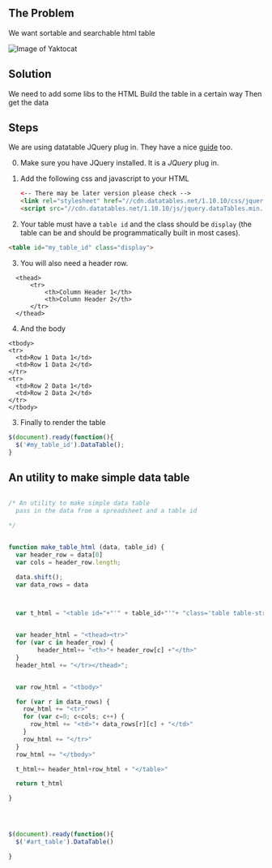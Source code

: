 
## The Problem

We want sortable and searchable html table

![Image of Yaktocat](http://abirqasem.github.io/pics_for_apps/prettytable_small.png)


## Solution

We need to add some libs to the HTML
Build the table in a certain way
Then get the data


## Steps

We are using datatable JQuery plug in. They have a nice [guide](https://datatables.net/manual/installation) too.

0. Make sure you have JQuery installed. It is a *JQuery* plug in.
1. Add the following css and javascript to your HTML

    ```html
    <-- There may be later version please check -->
    <link rel="stylesheet" href="//cdn.datatables.net/1.10.10/css/jquery.dataTables.min.css">
    <script src="//cdn.datatables.net/1.10.10/js/jquery.dataTables.min.js"></script>
    ```
2. Your table must have a `table id` and the class should be `display` (the table can be and should be programmatically built in most cases).

```html
<table id="my_table_id" class="display">
```		

3. You will also need a header row.
  ```
    <thead>
        <tr>
            <th>Column Header 1</th>
            <th>Column Header 2</th>
        </tr>
    </thead>
  ```
4. And the body
  ```
<tbody>
  <tr>
    <td>Row 1 Data 1</td>
    <td>Row 1 Data 2</td>
  </tr>
  <tr>
    <td>Row 2 Data 1</td>
    <td>Row 2 Data 2</td>
  </tr>
</tbody>
```

3. Finally to render the table
```javascript
$(document).ready(function(){
  $('#my_table_id').DataTable();
}
```
## An utility to make simple data table

```javascript

/* An utility to make simple data table
  pass in the data from a spreadsheet and a table id

*/  


function make_table_html (data, table_id) {
  var header_row = data[0]
  var cols = header_row.length;

  data.shift();
  var data_rows = data



  var t_html = "<table id="+"'" + table_id+"'"+ "class='table table-striped table-hover cell-border'>"


  var header_html = "<thead><tr>"
  for (var c in header_row) {
        header_html+= "<th>"+ header_row[c] +"</th>"
  }
  header_html += "</tr></thead>";


  var row_html = "<tbody>"

  for (var r in data_rows) {
    row_html += "<tr>"
    for (var c=0; c<cols; c++) {
      row_html += "<td>"+ data_rows[r][c] + "</td>"
    }
    row_html += "</tr>"
  }
  row_html += "</tbody>"

  t_html+= header_html+row_html + "</table>"

  return t_html

}




$(document).ready(function(){
  $('#art_table').DataTable()

}









```
